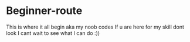 # Beginner-route
This is where it all begin aka my noob codes 
If u are here for my skill dont look
I cant wait to see what I can do :))
